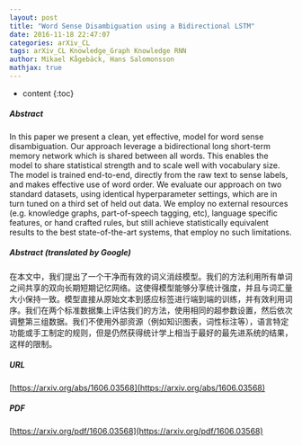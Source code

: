 ```yaml
---
layout: post
title: "Word Sense Disambiguation using a Bidirectional LSTM"
date: 2016-11-18 22:47:07
categories: arXiv_CL
tags: arXiv_CL Knowledge_Graph Knowledge RNN
author: Mikael Kågebäck, Hans Salomonsson
mathjax: true
---
```


* content
{:toc}

##### Abstract
In this paper we present a clean, yet effective, model for word sense disambiguation. Our approach leverage a bidirectional long short-term memory network which is shared between all words. This enables the model to share statistical strength and to scale well with vocabulary size. The model is trained end-to-end, directly from the raw text to sense labels, and makes effective use of word order. We evaluate our approach on two standard datasets, using identical hyperparameter settings, which are in turn tuned on a third set of held out data. We employ no external resources (e.g. knowledge graphs, part-of-speech tagging, etc), language specific features, or hand crafted rules, but still achieve statistically equivalent results to the best state-of-the-art systems, that employ no such limitations.

##### Abstract (translated by Google)
在本文中，我们提出了一个干净而有效的词义消歧模型。我们的方法利用所有单词之间共享的双向长期短期记忆网络。这使得模型能够分享统计强度，并且与词汇量大小保持一致。模型直接从原始文本到感应标签进行端到端的训练，并有效利用词序。我们在两个标准数据集上评估我们的方法，使用相同的超参数设置，然后依次调整第三组数据。我们不使用外部资源（例如知识图表，词性标注等），语言特定功能或手工制定的规则，但是仍然获得统计学上相当于最好的最先进系统的结果，这样的限制。

##### URL
[https://arxiv.org/abs/1606.03568](https://arxiv.org/abs/1606.03568)

##### PDF
[https://arxiv.org/pdf/1606.03568](https://arxiv.org/pdf/1606.03568)

